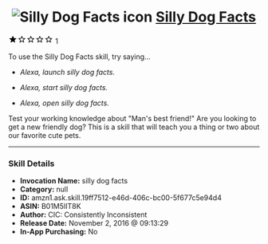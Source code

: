 # &nbsp;<img src="skill_icon" alt="Silly Dog Facts icon" width="36"> [Silly Dog Facts](http://alexa.amazon.com/#skills/amzn1.ask.skill.19ff7512-e46d-406c-bc00-5f677c5e94d4)
![1 stars](../../images/ic_star_black_18dp_1x.png)![1 stars](../../images/ic_star_border_black_18dp_1x.png)![1 stars](../../images/ic_star_border_black_18dp_1x.png)![1 stars](../../images/ic_star_border_black_18dp_1x.png)![1 stars](../../images/ic_star_border_black_18dp_1x.png) 1

To use the Silly Dog Facts skill, try saying...

* *Alexa, launch silly dog facts.*

* *Alexa, start silly dog facts.*

* *Alexa, open silly dog facts.*

Test your working knowledge about "Man's best friend!" Are you looking to get a new friendly dog? This is a skill that will teach you a thing or two about our favorite cute pets.

***

### Skill Details

* **Invocation Name:** silly dog facts
* **Category:** null
* **ID:** amzn1.ask.skill.19ff7512-e46d-406c-bc00-5f677c5e94d4
* **ASIN:** B01M5IIT8K
* **Author:** CIC: Consistently Inconsistent
* **Release Date:** November 2, 2016 @ 09:13:29
* **In-App Purchasing:** No
